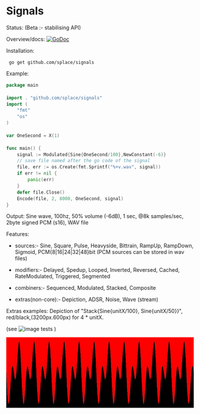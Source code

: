 # Signals

Status: (Beta :- stabilising API)


Overview/docs: [![GoDoc](https://godoc.org/github.com/splace/signals?status.svg)](https://godoc.org/github.com/splace/signals) 

Installation:

     go get github.com/splace/signals   

Example:
```go
package main

import . "github.com/splace/signals"
import (
	"fmt"
	"os"
)

var OneSecond = X(1)

func main() {
	signal := Modulated{Sine{OneSecond/100},NewConstant(-6)}
	// save file named after the go code of the signal
	file, err := os.Create(fmt.Sprintf("%+v.wav", signal)) 
	if err != nil {
		panic(err)
	}
	defer file.Close()
	Encode(file, 2, 8000, OneSecond, signal)
}
```
Output: Sine wave, 100hz, 50% volume (-6dB), 1 sec, @8k samples/sec, 2byte signed PCM (s16), WAV file 

Features:

  * sources:- Sine, Square, Pulse, Heavyside, Bittrain, RampUp, RampDown, Sigmoid, PCM{8|16|24|32|48}bit (PCM sources can be stored in wav files)
	
  * modifiers:- Delayed, Spedup, Looped, Inverted, Reversed, Cached, RateModulated, Triggered, Segmented

  * combiners:- Sequenced, Modulated, Stacked, Composite

  * extras(non-core):- Depiction, ADSR, Noise, Wave (stream)


Extras examples: Depiction of "Stack{Sine{unitX/100}, Sine{unitX/50}}", red/black,(3200px.600px) for 4 * unitX. 

(see ![image tests](https://github.com/splace/signals/blob/master/image_test.go) )

![speech saved as wav](https://github.com/splace/signals/blob/master/test%20output/out.jpeg)
